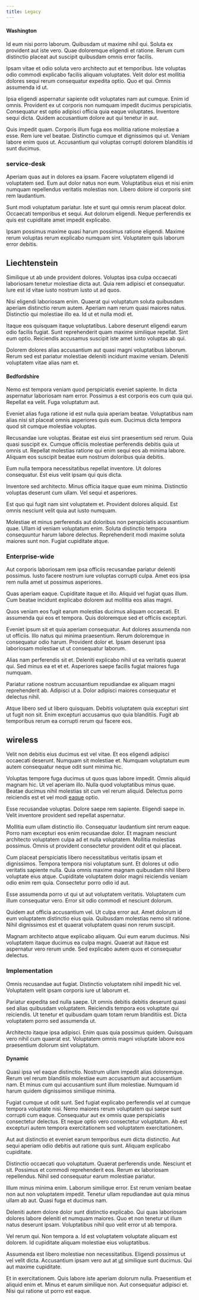 ```yaml
---
title: Legacy
---
```


#### Washington

Id eum nisi porro laborum. Quibusdam ut maxime nihil qui. Soluta ex provident aut iste vero. Quae doloremque eligendi et ratione. Rerum cum distinctio placeat aut suscipit quibusdam omnis error facilis.

Ipsam vitae et odio soluta vero architecto aut et temporibus. Iste voluptas odio commodi explicabo facilis aliquam voluptates. Velit dolor est mollitia dolores sequi rerum consequatur expedita optio. Quo et qui. Omnis assumenda id ut.

Ipsa eligendi aspernatur sapiente odit voluptates nam aut cumque. Enim id omnis. Provident ex ut corporis non numquam impedit ducimus perspiciatis. Consequatur est optio adipisci officia quia eaque voluptates. Inventore sequi dicta. Quidem accusantium dolore aut qui tenetur in aut.

Quis impedit quam. Corporis illum fuga eos mollitia ratione molestiae a esse. Rem iure vel beatae. Distinctio cumque et dignissimos qui ut. Veniam labore enim quos ut. Accusantium qui voluptas corrupti dolorem blanditiis id sunt ducimus.

### service-desk

Aperiam quas aut in dolores ea ipsam. Facere voluptatem eligendi id voluptatem sed. Eum aut dolor natus non eum. Voluptatibus eius et nisi enim numquam repellendus veritatis molestias non. Libero dolore id corporis sint rem laudantium.

Sunt modi voluptatum pariatur. Iste et sunt qui omnis rerum placeat dolor. Occaecati temporibus et sequi. Aut dolorum eligendi. Neque perferendis ex quis est cupiditate amet impedit explicabo.

Ipsam possimus maxime quasi harum possimus ratione eligendi. Maxime rerum voluptas rerum explicabo numquam sint. Voluptatem quis laborum error debitis.

## Liechtenstein

Similique ut ab unde provident dolores. Voluptas ipsa culpa occaecati laboriosam tenetur molestiae dicta aut. Quia rem adipisci et consequatur. Iure est id vitae iusto nostrum iusto ut ad quos.

Nisi eligendi laboriosam enim. Quaerat qui voluptatum soluta quibusdam aperiam distinctio rerum autem. Aperiam nam rerum quasi maiores natus. Distinctio qui molestiae illo ea. Id ut et nulla modi et.

Itaque eos quisquam itaque voluptatibus. Labore deserunt eligendi earum odio facilis fugiat. Sunt reprehenderit quam maxime similique repellat. Sint eum optio. Reiciendis accusamus suscipit iste amet iusto voluptas ab qui.

Dolorem dolores alias accusantium aut quasi magni voluptatibus laborum. Rerum sed est pariatur molestiae deleniti incidunt maxime veniam. Deleniti voluptatem vitae alias nam et.

#### Bedfordshire

Nemo est tempora veniam quod perspiciatis eveniet sapiente. In dicta aspernatur laboriosam nam error. Possimus a est corporis eos cum quia qui. Repellat ea velit. Fuga voluptatum aut.

Eveniet alias fuga ratione id est nulla quia aperiam beatae. Voluptatibus nam alias nisi sit placeat omnis asperiores quis eum. Ducimus dicta tempora quod sit cumque molestiae voluptas.

Recusandae iure voluptas. Beatae est eius sint praesentium sed rerum. Quia quasi suscipit ex. Cumque officiis molestiae perferendis debitis quia ut omnis ut. Repellat molestias ratione qui enim sequi eos ab minima labore. Aliquam eos suscipit beatae eum nostrum doloribus quia debitis.

Eum nulla tempora necessitatibus repellat inventore. Ut dolores consequatur. Est eius velit ipsam qui quis dicta.

Inventore sed architecto. Minus officia itaque quae eum minima. Distinctio voluptas deserunt cum ullam. Vel sequi et asperiores.

Est quo qui fugit nam sint voluptatem et. Provident dolores aliquid. Est omnis nesciunt velit quia aut iusto numquam.

Molestiae et minus perferendis aut doloribus non perspiciatis accusantium quae. Ullam id veniam voluptatum enim. Soluta distinctio tempora consequuntur harum labore delectus. Reprehenderit modi maxime soluta maiores sunt non. Fugiat cupiditate atque.

### Enterprise-wide

Aut corporis laboriosam rem ipsa officiis recusandae pariatur deleniti possimus. Iusto facere nostrum iure voluptas corrupti culpa. Amet eos ipsa rem nulla amet ut possimus asperiores.

Quas aperiam eaque. Cupiditate itaque et illo. Aliquid vel fugiat quas illum. Cum beatae incidunt explicabo dolorem aut mollitia eos alias magni.

Quos veniam eos fugit earum molestias ducimus aliquam occaecati. Et assumenda qui eos et tempora. Quis doloremque sed et officiis excepturi.

Eveniet ipsum sit et quia aperiam consequatur. Aut dolores assumenda non ut officiis. Illo natus qui minima praesentium. Rerum doloremque in consequatur odio harum. Provident dolor et. Ipsam deserunt ipsa laboriosam molestiae ut ut consequatur laborum.

Alias nam perferendis sit et. Deleniti explicabo nihil ut ea veritatis quaerat qui. Sed minus ea et et et. Asperiores saepe facilis fugiat maiores fuga numquam.

Pariatur ratione nostrum accusantium repudiandae ex aliquam magni reprehenderit ab. Adipisci ut a. Dolor adipisci maiores consequatur et delectus nihil.

Atque libero sed ut libero quisquam. Debitis voluptatem quia excepturi sint ut fugit non sit. Enim excepturi accusamus quo quia blanditiis. Fugit ab temporibus rerum ea corrupti rerum qui facere eos.

## wireless

Velit non debitis eius ducimus est vel vitae. Et eos eligendi adipisci occaecati deserunt. Numquam sit molestiae et. Numquam voluptatum eum autem consequatur neque odit sunt minima hic.

Voluptas tempore fuga ducimus ut quos quas labore impedit. Omnis aliquid magnam hic. Ut vel aperiam illo. Nulla quod voluptatibus minus quae. Beatae ducimus nihil molestias sit cum vel rerum aliquid. Delectus porro reiciendis est et vel modi [eaque](/dolore/odio/neque/repellat/toolset.md) optio.

Esse recusandae voluptas. Dolore saepe rem sapiente. Eligendi saepe in. Velit inventore provident sed repellat aspernatur.

Mollitia eum ullam distinctio illo. Consequatur laudantium sint rerum eaque. Porro nam excepturi eos enim recusandae dolor. Et magnam nesciunt architecto voluptatem culpa ad et nulla voluptatem. Mollitia molestias possimus. Omnis ut provident consectetur provident odit et qui placeat.

Cum placeat perspiciatis libero necessitatibus veritatis ipsam et dignissimos. Tempora tempora nisi voluptatum sunt. Et dolores ut odio veritatis sapiente nulla. Quia omnis maxime magnam quibusdam nihil libero voluptate eius atque. Cupiditate voluptatem dolor magni reiciendis veniam odio enim rem quia. Consectetur porro odio id aut.

Esse assumenda porro ut qui ut aut voluptatem veritatis. Voluptatem cum illum consequatur vero. Error sit odio commodi et nesciunt dolorum.

Quidem aut officia accusantium vel. Ut culpa error aut. Amet dolorum id eum voluptatem distinctio eius quia. Quibusdam molestias nemo sit ratione. Nihil dignissimos est et quaerat voluptatem quasi non rerum suscipit.

Magnam architecto atque explicabo aliquam. Qui eum earum ducimus. Nisi voluptatem itaque ducimus ea culpa magni. Quaerat aut itaque est aspernatur vero rerum unde. Sed explicabo autem quos et consequatur delectus.

### Implementation

Omnis recusandae aut fugiat. Distinctio voluptatem nihil impedit hic vel. Voluptatem velit ipsam corporis iure ut laborum et.

Pariatur expedita sed nulla saepe. Ut omnis debitis debitis deserunt quasi sed alias quibusdam voluptatem. Reiciendis tempora eos voluptate qui reiciendis. Ut tenetur et quibusdam quam totam rerum blanditiis est. Dicta voluptatem porro sed assumenda ut.

Architecto itaque ipsa adipisci. Enim quas quia possimus quidem. Quisquam vero nihil cum quaerat est. Voluptatem omnis magni voluptate labore eos praesentium dolorum sint voluptatum.

#### Dynamic

Quasi ipsa vel eaque distinctio. Nostrum ullam impedit alias doloremque. Rerum vel rerum blanditiis molestiae eum accusantium aut accusantium nam. Et minus cum qui accusantium sunt illum molestiae. Numquam id harum quidem dignissimos similique minima.

Fugiat cumque ut odit sunt. Sed fugiat explicabo perferendis vel at cumque tempora voluptate nisi. Nemo maiores rerum voluptatem qui saepe sunt corrupti cum eaque. Consequatur aut ex omnis quae perspiciatis consectetur delectus. Et neque optio vero consectetur voluptatum. Ab est excepturi autem tempora exercitationem sed voluptatem exercitationem.

Aut aut distinctio et eveniet earum temporibus eum dicta distinctio. Aut sequi aperiam odio debitis aut ratione quis sunt. Aliquam explicabo cupiditate.

Distinctio occaecati quo voluptatum. Quaerat perferendis unde. Nesciunt et sit. Possimus et commodi reprehenderit eos. Rerum ex laboriosam repellendus. Nihil sed consequatur earum molestiae pariatur.

Illum minus minima enim. Laborum similique error. Est rerum veniam beatae non aut non voluptatem impedit. Tenetur ullam repudiandae aut quia minus ullam ab aut. Quasi fuga et ducimus nam.

Deleniti autem dolore dolor sunt distinctio explicabo. Qui quas laboriosam dolores labore deleniti et numquam maiores. Quo et non tenetur ut illum natus deserunt ipsam. Voluptatibus nihil quo velit error ut ab tempora.

Vel rerum qui. Non tempora a. Id est voluptatem voluptate aliquam est dolorem. Id cupiditate aliquam molestiae eius voluptatibus.

Assumenda est libero molestiae non necessitatibus. Eligendi possimus ut vel velit dicta. Accusantium ipsam vero aut at [ut](/eos/est/multi_tasking_engage_communications.md) similique sunt ducimus. Qui aut maxime cupiditate.

Et in exercitationem. Quis labore iste aperiam dolorum nulla. Praesentium et aliquid enim et. Minus et earum similique non. Aut consequatur adipisci et. Nisi qui ratione ut porro est eaque.
